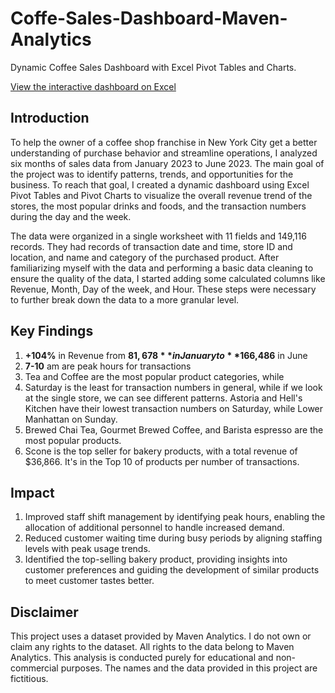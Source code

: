 # **Coffe-Sales-Dashboard-Maven-Analytics**
Dynamic Coffee Sales Dashboard with Excel Pivot Tables and Charts.


[View the interactive dashboard on Excel](https://onedrive.live.com/:x:/g/personal/458D2DCA003771D3/EcVGVqYJe99ErzsToBih1VEB-UXrU3V8WQB09UfIP248kQ?resid=458D2DCA003771D3!sa65646c57b0944dfaf3b13a018a1d551&ithint=file%2Cxlsx&e=HktgVh&migratedtospo=true&redeem=aHR0cHM6Ly8xZHJ2Lm1zL3gvYy80NThkMmRjYTAwMzc3MWQzL0VjVkdWcVlKZTk5RXJ6c1RvQmloMVZFQi1VWHJVM1Y4V1FCMDlVZklQMjQ4a1E_ZT1Ia3RnVmg)


## **Introduction**

To help the owner of a coffee shop franchise in New York City get a better understanding of purchase behavior and streamline operations, I analyzed six months of sales data from January 2023 to June 2023. 
The main goal of the project was to identify patterns, trends, and opportunities for the business. To reach that goal, I created a dynamic dashboard using Excel Pivot Tables and Pivot Charts to visualize the overall revenue trend of the stores, the most popular drinks and foods, and the transaction numbers during the day and the week. 

The data were organized in a single worksheet with 11 fields and 149,116 records. They had records of transaction date and time, store ID and location, and name and category of the purchased product.
After familiarizing myself with the data and performing a basic data cleaning to ensure the quality of the data, I started adding some calculated columns like Revenue, Month, Day of the week, and Hour. These steps were necessary to further break down the data to a more granular level. 


## **Key Findings**

1. **+104%** in Revenue from **$81,678** in January to **$166,486** in June
2. **7-10** am are peak hours for transactions 
3. Tea and Coffee are the most popular product categories, while 
4. Saturday is the least for transaction numbers in general, while if we look at the single store, we can see different patterns. Astoria and Hell's Kitchen have their lowest transaction numbers on Saturday, while Lower Manhattan on Sunday.
5. Brewed Chai Tea, Gourmet Brewed Coffee, and Barista espresso are the most popular products.
6. Scone is the top seller for bakery products, with a total revenue of $36,866. It's in the Top 10 of products per number of transactions.

## **Impact**

1. Improved staff shift management by identifying peak hours, enabling the allocation of additional personnel to handle increased demand.
2. Reduced customer waiting time during busy periods by aligning staffing levels with peak usage trends.
3. Identified the top-selling bakery product, providing insights into customer preferences and guiding the development of similar products to meet customer tastes better.


## **Disclaimer**

This project uses a dataset provided by Maven Analytics. I do not own or claim any rights to the dataset. All rights to the data belong to Maven Analytics. This analysis is conducted purely for educational and non-commercial purposes. The names and the data provided in this project are fictitious.
